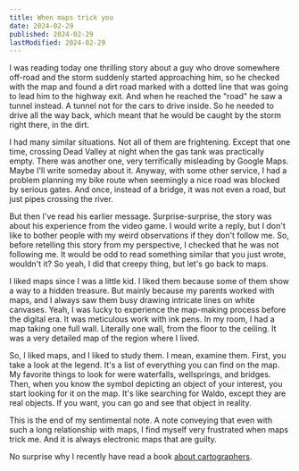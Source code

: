 ```yaml
---
title: When maps trick you
date: 2024-02-29
published: 2024-02-29
lastModified: 2024-02-29
---
```

I was reading today one thrilling story about a guy who drove somewhere off-road and the storm suddenly started approaching him, so he checked with the map and found a dirt road marked with a dotted line that was going to lead him to the highway exit. And when he reached the "road" he saw a tunnel instead. A tunnel not for the cars to drive inside. So he needed to drive all the way back, which meant that he would be caught by the storm right there, in the dirt.

I had many similar situations. Not all of them are frightening. Except that one time, crossing Dead Valley at night when the gas tank was practically empty. There was another one, very terrifically misleading by Google Maps. Maybe I'll write someday about it. Anyway, with some other service, I had a problem planning my bike route when seemingly a nice road was blocked by serious gates. And once, instead of a bridge, it was not even a road, but just pipes crossing the river.

But then I've read his earlier message. Surprise-surprise, the story was about his experience from the video game. I would write a reply, but I don't like to bother people with my weird observations if they don't follow me. So, before retelling this story from my perspective, I checked that he was not following me. It would be odd to read something similar that you just wrote, wouldn't it? So yeah, I did that creepy thing, but let's go back to maps.

I liked maps since I was a little kid. I liked them because some of them show a way to a hidden treasure. But mainly because my parents worked with maps, and I always saw them busy drawing intricate lines on white canvases. Yeah, I was lucky to experience the map-making process before the digital era. It was meticulous work with ink pens. In my room, I had a map taking one full wall. Literally one wall, from the floor to the ceiling. It was a very detailed map of the region where I lived.

So, I liked maps, and I liked to study them. I mean, examine them. First, you take a look at the legend. It's a list of everything you can find on the map. My favorite things to look for were waterfalls, wellsprings, and bridges. Then, when you know the symbol depicting an object of your interest, you start looking for it on the map. It's like searching for Waldo, except they are real objects. If you want, you can go and see that object in reality.

This is the end of my sentimental note. A note conveying that even with such a long relationship with maps, I find myself very frustrated when maps trick me. And it is always electronic maps that are guilty.

No surprise why I recently have read a book [about cartographers](/blog/fiction-book-reviews).